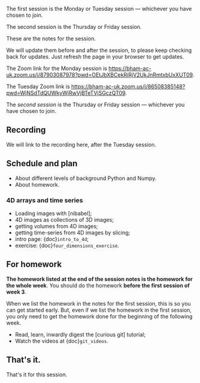 The first session is the Monday or Tuesday session — whichever you have chosen
to join.

The second session is the Thursday or Friday session.

These are the notes for the session.

We will update them before and after the session, to please keep checking back for updates.  Just refresh the page in your browser to get updates.

The Zoom link for the Monday session is <https://bham-ac-uk.zoom.us/j/87903087978?pwd=OEtJbXBCekRiRjV2UkJnRmtxbUxXUT09>.

The Tuesday Zoom link is <https://bham-ac-uk.zoom.us/j/86508385148?pwd=WjNSdTdQUWkyWjRwVjBTeTVjSGczQT09>.

The *second session* is the Thursday or Friday session — whichever you have
chosen to join.

## Recording

We will link to the recording here, after the Tuesday session.

## Schedule and plan

* About different levels of background Python and Numpy.
* About homework.

### 4D arrays and time series

- Loading images with [nibabel];
- 4D images as collections of 3D images;
- getting volumes from 4D images;
- getting time-series from 4D images by slicing;
- intro page: {doc}`intro_to_4d`;
- exercise: {doc}`four_dimensions_exercise`.

## For homework

**The homework listed at the end of the session notes is the homework for the whole week**.  You should do the homework **before the first session of week 3**.

When we list the homework in the notes for the first session, this is so you
can get started early.  But, even if we list the homework in the first
session, you only need to get the homework done for the beginning of the
following week.

- Read, learn, inwardly digest the [curious git] tutorial;
- Watch the videos at {doc}`git_videos`.

## That's it.

That's it for this session.
